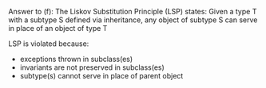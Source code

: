 Answer to (f): 
The Liskov Substitution Principle (LSP) states: Given a type T with a subtype S defined via inheritance, any object of subtype S can serve in place of an object of type T

LSP is violated because:
- exceptions thrown in subclass(es)
- invariants are not preserved in subclass(es)
- subtype(s) cannot serve in place of parent object
